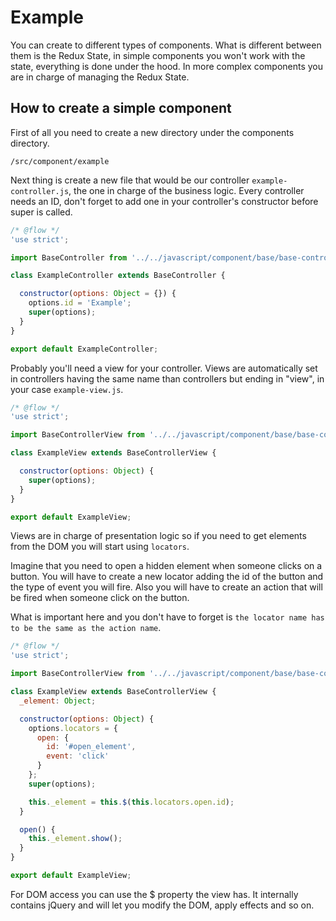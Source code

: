 # Example

You can create to different types of components. What is different between them is the Redux State, in simple components you won't work with the state, everything is done under the hood. In more complex components you are in charge of managing the Redux State.

## How to create a simple component

First of all you need to create a new directory under the components directory.

`/src/component/example`

Next thing is create a new file that would be our controller `example-controller.js`, the one in charge of the business logic. Every controller needs an ID, don't forget to add one in your controller's constructor before super is called.

```javascript
/* @flow */
'use strict';

import BaseController from '../../javascript/component/base/base-controller';

class ExampleController extends BaseController {

  constructor(options: Object = {}) {
    options.id = 'Example';
    super(options);
  }
}

export default ExampleController;

```

Probably you'll need a view for your controller. Views are automatically set in controllers having the same name than controllers but ending in "view", in your case `example-view.js`.

```javascript
/* @flow */
'use strict';

import BaseControllerView from '../../javascript/component/base/base-controller-view';

class ExampleView extends BaseControllerView {

  constructor(options: Object) {
    super(options);
  }
}

export default ExampleView;
```

Views are in charge of presentation logic so if you need to get elements from the DOM you will start using `locators`.

Imagine that you need to open a hidden element when someone clicks on a button. You will have to create a new locator adding the id of the button and the type of event you will fire. Also you will have to create an action that will be fired when someone click on the button.

What is important here and you don't have to forget is `the locator name has to be the same as the action name`.

```javascript
/* @flow */
'use strict';

import BaseControllerView from '../../javascript/component/base/base-controller-view';

class ExampleView extends BaseControllerView {
  _element: Object;

  constructor(options: Object) {
    options.locators = {
      open: {
        id: '#open_element',
        event: 'click'
      }
    };
    super(options);

    this._element = this.$(this.locators.open.id);
  }

  open() {
    this._element.show();
  }
}

export default ExampleView;
```

For DOM access you can use the $ property the view has. It internally contains jQuery and will let you modify the DOM, apply effects and so on.
